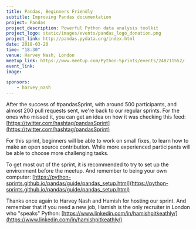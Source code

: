 ```yaml
---
title: Pandas, Beginners Friendly
subtitle: Improving Pandas documentation
project: Pandas
project_description: Powerful Python data analysis toolkit
project_logo: static/images/events/pandas_logo_donation.png
project_link: http://pandas.pydata.org/index.html
date: 2018-03-20
time: "18:30"
venue: Harvey Nash, London
meetup_link: https://www.meetup.com/Python-Sprints/events/248711552/
event_link:
image:

sponsors: 
    - harvey_nash
---
```

After the success of #pandasSprint, with around 500 participants, and almost 200 pull requests sent, we're back to our regular sprints. 
For the ones who missed it, you can get an idea on how it was checking this feed:
[https://twitter.com/hashtag/pandasSprint](https://twitter.com/hashtag/pandasSprint)

For this sprint, beginners will be able to work on small fixes, to learn how to make an open source contribution.
While more experienced participants will be able to choose more challenging tasks.

To get most out of the sprint, it is recommended to try to set up the environment before the meetup.
And remember to being your own computer:
[https://python-sprints.github.io/pandas/guide/pandas_setup.html](https://python-sprints.github.io/pandas/guide/pandas_setup.html)

Thanks once again to Harvey Nash and Hamish for hosting our sprint.
And remember that if you need a new job, Hamish is the only recruiter in London who "speaks" Python: [https://www.linkedin.com/in/hamishpitkeathly/](https://www.linkedin.com/in/hamishpitkeathly/)
